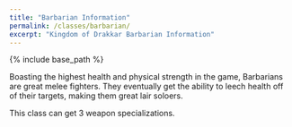 ```yaml
---
title: "Barbarian Information"
permalink: /classes/barbarian/
excerpt: "Kingdom of Drakkar Barbarian Information"
---
```


{% include base_path %}

Boasting the highest health and physical strength in the game, Barbarians are great melee fighters. They eventually get the ability to leech health off of their targets, making them great lair soloers.

This class can get 3 weapon specializations.
